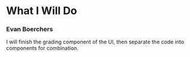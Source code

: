 # What I Will Do
### Evan Boerchers
I will finish the grading component of the UI, then separate the code into components for combination.